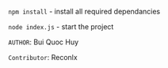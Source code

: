 `npm install` - install all required dependancies

`node index.js` - start the project



`AUTHOR`: Bui Quoc Huy

`Contributor`: Reconlx

